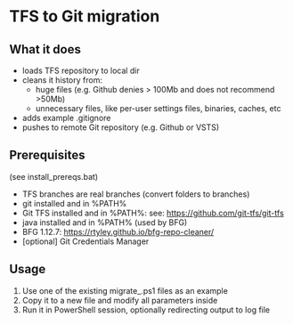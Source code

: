 # TFS to Git migration

## What it does
- loads TFS repository to local dir
- cleans it history from:
  - huge files (e.g. Github denies > 100Mb and does not recommend >50Mb)
  - unnecessary files, like per-user settings files, binaries, caches, etc
- adds example .gitignore
- pushes to remote Git repository (e.g. Github or VSTS)

## Prerequisites
(see install_prereqs.bat)
- TFS branches are real branches (convert folders to branches)
- git installed and in %PATH%
- Git TFS installed and in %PATH%: see: https://github.com/git-tfs/git-tfs
- java installed and in %PATH% (used by BFG)
- BFG 1.12.7: https://rtyley.github.io/bfg-repo-cleaner/
- [optional] Git Credentials Manager

## Usage
1. Use one of the existing migrate_<project>.ps1 files as an example
2. Copy it to a new file and modify all parameters inside
3. Run it in PowerShell session, optionally redirecting output to log file
